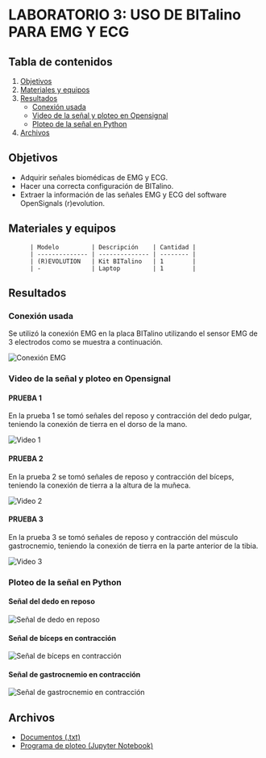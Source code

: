 # LABORATORIO 3: USO DE BITalino PARA EMG Y ECG

## Tabla de contenidos

1. [Objetivos](#objetivos)
2. [Materiales y equipos](#materiales-y-equipos)
3. [Resultados](#resultados)
   - [Conexión usada](#conexión-usada)
   - [Video de la señal y ploteo en Opensignal](#video-de-la-señal-y-ploteo-en-opensignal)
   - [Ploteo de la señal en Python](#ploteo-de-la-señal-en-python)
4. [Archivos](#archivos)

## Objetivos

- Adquirir señales biomédicas de EMG y ECG.
- Hacer una correcta configuración de BITalino.
- Extraer la información de las señales EMG y ECG del software OpenSignals (r)evolution.

## Materiales y equipos

          | Modelo         | Descripción    | Cantidad |
          | -------------- | -------------- | -------- |
          | (R)EVOLUTION   | Kit BITalino   | 1        |
          | -              | Laptop         | 1        |

## Resultados

### Conexión usada

Se utilizó la conexión EMG en la placa BITalino utilizando el sensor EMG de 3 electrodos como se muestra a continuación.

![Conexión EMG](link-to-image)

### Video de la señal y ploteo en Opensignal

#### PRUEBA 1

En la prueba 1 se tomó señales del reposo y contracción del dedo pulgar, teniendo la conexión de tierra en el dorso de la mano.

![Video 1](link-to-video)

#### PRUEBA 2

En la prueba 2 se tomó señales de reposo y contracción del bíceps, teniendo la conexión de tierra a la altura de la muñeca.

![Video 2](link-to-video)

#### PRUEBA 3

En la prueba 3 se tomó señales de reposo y contracción del músculo gastrocnemio, teniendo la conexión de tierra en la parte anterior de la tibia.

![Video 3](link-to-video)

### Ploteo de la señal en Python

#### Señal del dedo en reposo

![Señal de dedo en reposo](link-to-image)

#### Señal de bíceps en contracción

![Señal de bíceps en contracción](link-to-image)

#### Señal de gastrocnemio en contracción

![Señal de gastrocnemio en contracción](link-to-image)

## Archivos

- [Documentos (.txt)](link-to-files)
- [Programa de ploteo (Jupyter Notebook)](link-to-jupyter-notebook)


